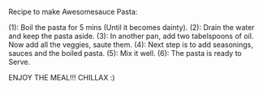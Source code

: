 Recipe to make Awesomesauce Pasta:

(1): Boil the pasta for 5 mins (Until it becomes dainty).
(2): Drain the water and keep the pasta aside.
(3): In another pan, add two tabelspoons of oil. Now add all the veggies, saute them.
(4): Next step is to add seasonings, sauces and the boiled pasta.
(5): Mix it well.
(6): The pasta is ready to Serve.

ENJOY THE MEAL!!! 
CHILLAX :)